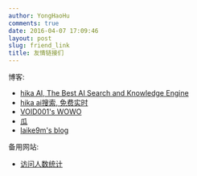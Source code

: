 ```yaml
---
author: YongHaoHu
comments: true
date: 2016-04-07 17:09:46
layout: post
slug: friend_link
title: 友情链接们
---
```


博客:

* [hika AI, The Best AI Search and Knowledge Engine ](https://hika.fyi/)
* [hika ai搜索, 免费实时](https://hika.fyi/)
* [VOID001's WOWO](http://120.27.97.96/)
* [瓜](https://desgard.com/)
* [laike9m's blog ](https://laike9m.com/)


备用网站:

* [访问人数统计](http://tongji.baidu.com/web/20589676/overview/sole?siteId=8913611)
